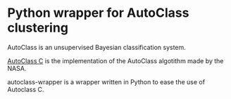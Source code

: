 # Python wrapper for AutoClass clustering

AutoClass is an unsupervised Bayesian classification system.

[AutoClass C](https://ti.arc.nasa.gov/tech/rse/synthesis-projects-applications/autoclass/autoclass-c/) is the implementation of the AutoClass algotithm made by the NASA.

autoclass-wrapper is a wrapper written in Python to ease the use of Autoclass C.
